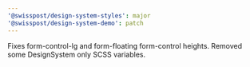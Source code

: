```yaml
---
'@swisspost/design-system-styles': major
'@swisspost/design-system-demo': patch
---
```


Fixes form-control-lg and form-floating form-control heights.
Removed some DesignSystem only SCSS variables.
